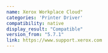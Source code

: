 ```yaml
---
name: Xerox Workplace Cloud"
categories: 'Printer Driver'
compatibility: native
display_result: "Compatible"
version_from: "5.7.1"
link: https://www.support.xerox.com
---
```

